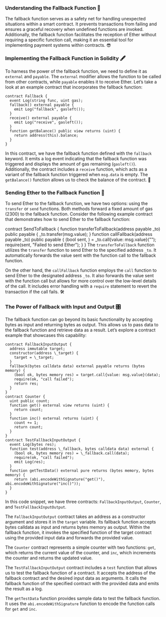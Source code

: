 ### Understanding the Fallback Function 🎯

The fallback function serves as a safety net for handling unexpected situations within a smart contract. It prevents transactions from failing and ensures a graceful recovery when undefined functions are invoked. Additionally, the fallback function facilitates the reception of Ether without requiring a specific function call, making it an essential tool for implementing payment systems within contracts. 😎

### Implementing the Fallback Function in Solidity 🖋️

To harness the power of the fallback function, we need to define it as `external` and `payable`. The `external` modifier allows the function to be called from other contracts, while `payable` enables it to receive Ether. Let’s take a look at an example contract that incorporates the fallback function:

```solidity
contract Fallback {
  event Log(string func, uint gas);
  fallback() external payable {
    emit Log("fallback", gasleft());
  }
  receive() external payable {
    emit Log("receive", gasleft());
  }
  function getBalance() public view returns (uint) {
    return address(this).balance;
  }
}
```

In this contract, we have the fallback function defined with the `fallback` keyword. It emits a log event indicating that the fallback function was triggered and displays the amount of gas remaining (`gasleft()`). Additionally, the contract includes a `receive` function, which acts as a variant of the fallback function triggered when `msg.data` is empty. The `getBalance()` function allows us to check the balance of the contract. 🏦

### Sending Ether to the Fallback Function 💸

To send Ether to the fallback function, we have two options: using the `transfer` or `send` functions. Both methods forward a fixed amount of gas (2300) to the fallback function. Consider the following example contract that demonstrates how to send Ether to the fallback function:

contract SendToFallback {
function transferToFallback(address payable \_to) public payable {
\_to.transfer(msg.value);
}
function callFallback(address payable \_to) public payable {
(bool sent, ) = \_to.call{value: msg.value}("");
require(sent, "Failed to send Ether");
}
}
The `transferToFallback` function utilizes the `transfer` function to send Ether to the specified address `_to`. It automatically forwards the value sent with the function call to the fallback function.

On the other hand, the `callFallback` function employs the `call` function to send Ether to the designated address `_to`. It also forwards the value sent with the function call but allows for more control over the low-level details of the call. It includes error handling with a `require` statement to revert the transaction if the call fails. 🛠️

### The Power of Fallback with Input and Output 🎛️

The fallback function can go beyond its basic functionality by accepting bytes as input and returning bytes as output. This allows us to pass data to the fallback function and retrieve data as a result. Let’s explore a contract example that showcases this capability:

```solidity
contract FallbackInputOutput {
  address immutable target;
  constructor(address \_target) {
    target = \_target;
  }
  fallback(bytes calldata data) external payable returns (bytes memory) {
    (bool ok, bytes memory res) = target.call{value: msg.value}(data);
    require(ok, "call failed");
    return res;
  }
}
contract Counter {
  uint public count;
  function get() external view returns (uint) {
    return count;
  }
  function inc() external returns (uint) {
    count += 1;
    return count;
  }
}
contract TestFallbackInputOutput {
  event Log(bytes res);
  function test(address \_fallback, bytes calldata data) external {
    (bool ok, bytes memory res) = \_fallback.call(data);
    require(ok, "call failed");
    emit Log(res);
  }
  function getTestData() external pure returns (bytes memory, bytes memory) {
    return (abi.encodeWithSignature("get()"), abi.encodeWithSignature("inc()"));
  }
}
```

In this code snippet, we have three contracts: `FallbackInputOutput`, `Counter`, and `TestFallbackInputOutput`.

The `FallbackInputOutput` contract takes an address as a constructor argument and stores it in the `target` variable. Its fallback function accepts bytes calldata as input and returns bytes memory as output. Within the fallback function, it invokes the specified function of the target contract using the provided input data and forwards the provided value.

The `Counter` contract represents a simple counter with two functions: `get`, which returns the current value of the counter, and `inc`, which increments the counter and returns the updated value.

The `TestFallbackInputOutput` contract includes a `test` function that allows us to test the fallback function of a contract. It accepts the address of the fallback contract and the desired input data as arguments. It calls the fallback function of the specified contract with the provided data and emits the result as a log.

The `getTestData` function provides sample data to test the fallback function. It uses the `abi.encodeWithSignature` function to encode the function calls for `get` and `inc`.
